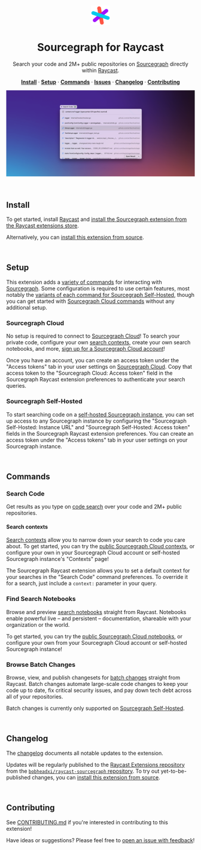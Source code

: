<br />

<p align="center">
  <img src="https://github.com/bobheadxi/raycast-sourcegraph/blob/main/assets/command-icon.png?raw=true" alt="sourcegraph" width="52px" />
</p>

<h1 align="center">
  Sourcegraph for Raycast
</h1>

<p align="center">
  Search your code and 2M+ public repositories on <a href="https://about.sourcegraph.com">Sourcegraph</a> directly within <a href="https://www.raycast.com">Raycast</a>.
</p>

<p align="center">
  <a href="#install"><strong>Install</strong></a> · 
  <a href="#setup"><strong>Setup</strong></a> · 
  <a href="#commands"><strong>Commands</strong></a> · 
  <a href="https://github.com/bobheadxi/raycast-sourcegraph/issues"><strong>Issues</strong></a> · 
  <a href="#changelog"><strong>Changelog</strong></a> · 
  <a href="#contributing"><strong>Contributing</strong></a>
</p>

<p align="center">
  <img src="https://github.com/bobheadxi/raycast-sourcegraph/blob/main/assets/demo.png?raw=true" alt="demo" />
</p>

<br />

## Install

To get started, install [Raycast](https://www.raycast.com/) and [install the Sourcegraph extension from the Raycast extensions store](https://www.raycast.com/bobheadxi/sourcegraph).

Alternatively, you can [install this extension from source](./CONTRIBUTING.md).

<br />

## Setup

This extension adds a [variety of commands](#commands) for interacting with [Sourcegraph](https://about.sourcegraph.com).
Some configuration is required to use certain features, most notably the [variants of each command for Sourcegraph Self-Hosted](#sourcegraph-self-hosted), though you can get started with [Sourcegraph Cloud commands](#sourcegraph-cloud) without any additional setup.

### Sourcegraph Cloud

No setup is required to connect to [Sourcegraph Cloud](https://sourcegraph.com/search)!
To search your private code, configure your own [search contexts](#search-contexts), create your own search notebooks, and more, [sign up for a Sourcegraph Cloud account](https://sourcegraph.com/sign-up)!

Once you have an account, you can create an access token under the "Access tokens" tab in your user settings on [Sourcegraph Cloud](https://sourcegraph.com).
Copy that access token to the "Sourcegraph Cloud: Access token" field in the Sourcegraph Raycast extension preferences to authenticate your search queries.

### Sourcegraph Self-Hosted

To start searching code on a [self-hosted Sourcegraph instance](https://docs.sourcegraph.com/admin/install), you can set up access to any Sourcegraph instance by configuring the "Sourcegraph Self-Hosted: Instance URL" and "Sourcegraph Self-Hosted: Access token" fields in the Sourcegraph Raycast extension preferences.
You can create an access token under the "Access tokens" tab in your user settings on your Sourcegraph instance.

<br />

## Commands

### Search Code

Get results as you type on [code search](https://about.sourcegraph.com/code-search) over your code and 2M+ public repositories.

#### Search contexts

[Search contexts](https://docs.sourcegraph.com/code_search/explanations/features#search-contexts) allow you to narrow down your search to code you care about.
To get started, you can try the [public Sourcegraph Cloud contexts](https://sourcegraph.com/contexts), or configure your own in your Sourcegraph Cloud account or self-hosted Sourcegraph instance's "Contexts" page!

The Sourcegraph Raycast extension allows you to set a default context for your searches in the "Search Code" command preferences.
To override it for a search, just include a `context:` parameter in your query.

### Find Search Notebooks

Browse and preview [search notebooks](https://docs.sourcegraph.com/notebooks) straight from Raycast.
Notebooks enable powerful live – and persistent – documentation, shareable with your organization or the world.

To get started, you can try the [public Sourcegraph Cloud notebooks](https://sourcegraph.com/notebooks?tab=explore), or configure your own from your Sourcegraph Cloud account or self-hosted Sourcegraph instance!

### Browse Batch Changes

Browse, view, and publish changesets for [batch changes](https://about.sourcegraph.com/batch-changes) straight from Raycast.
Batch changes automate large-scale code changes to keep your code up to date, fix critical security issues, and pay down tech debt across all of your repositories.

Batch changes is currently only supported on [Sourcegraph Self-Hosted](#sourcegraph-self-hosted).

<br />

## Changelog

The [changelog](CHANGELOG.md) documents all notable updates to the extension.

Updates will be regularly published to the [Raycast Extensions repository](https://github.com/raycast/extensions) from the [`bobheadxi/raycast-sourcegraph` repository](https://github.com/bobheadxi/raycast-sourcegraph).
To try out yet-to-be-published changes, you can [install this extension from source](./CHANGELOG.md).

<br />

## Contributing

See [CONTRIBUTING.md](CONTRIBUTING.md) if you're interested in contributing to this extension!

Have ideas or suggestions? Please feel free to [open an issue with feedback](https://github.com/bobheadxi/raycast-sourcegraph/issues)!

<br />
